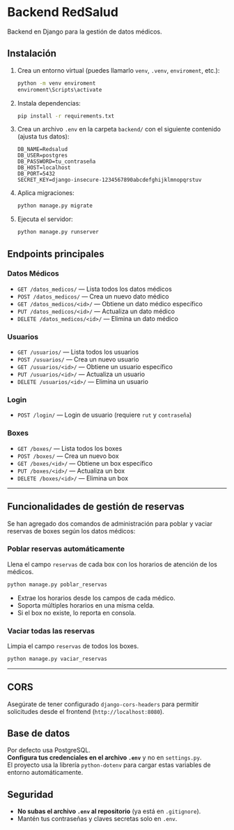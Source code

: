 # Backend RedSalud

Backend en Django para la gestión de datos médicos.

## Instalación

1. Crea un entorno virtual (puedes llamarlo `venv`, `.venv`, `enviroment`, etc.):
   ```sh
   python -m venv enviroment
   enviroment\Scripts\activate
   ```
2. Instala dependencias:
   ```sh
   pip install -r requirements.txt
   ```
3. Crea un archivo `.env` en la carpeta `backend/` con el siguiente contenido (ajusta tus datos):
   ```
   DB_NAME=Redsalud
   DB_USER=postgres
   DB_PASSWORD=tu_contraseña
   DB_HOST=localhost
   DB_PORT=5432
   SECRET_KEY=django-insecure-1234567890abcdefghijklmnopqrstuv
   ```
4. Aplica migraciones:
   ```sh
   python manage.py migrate
   ```
5. Ejecuta el servidor:
   ```sh
   python manage.py runserver
   ```

## Endpoints principales

### Datos Médicos
- `GET /datos_medicos/` — Lista todos los datos médicos
- `POST /datos_medicos/` — Crea un nuevo dato médico
- `GET /datos_medicos/<id>/` — Obtiene un dato médico específico
- `PUT /datos_medicos/<id>/` — Actualiza un dato médico
- `DELETE /datos_medicos/<id>/` — Elimina un dato médico

### Usuarios
- `GET /usuarios/` — Lista todos los usuarios
- `POST /usuarios/` — Crea un nuevo usuario
- `GET /usuarios/<id>/` — Obtiene un usuario específico
- `PUT /usuarios/<id>/` — Actualiza un usuario
- `DELETE /usuarios/<id>/` — Elimina un usuario

### Login
- `POST /login/` — Login de usuario (requiere `rut` y `contraseña`)

### Boxes
- `GET /boxes/` — Lista todos los boxes
- `POST /boxes/` — Crea un nuevo box
- `GET /boxes/<id>/` — Obtiene un box específico
- `PUT /boxes/<id>/` — Actualiza un box
- `DELETE /boxes/<id>/` — Elimina un box

---

## Funcionalidades de gestión de reservas

Se han agregado dos comandos de administración para poblar y vaciar reservas de boxes según los datos médicos:

### Poblar reservas automáticamente

Llena el campo `reservas` de cada box con los horarios de atención de los médicos.

```sh
python manage.py poblar_reservas
```
- Extrae los horarios desde los campos de cada médico.
- Soporta múltiples horarios en una misma celda.
- Si el box no existe, lo reporta en consola.

### Vaciar todas las reservas

Limpia el campo `reservas` de todos los boxes.

```sh
python manage.py vaciar_reservas
```

---

## CORS

Asegúrate de tener configurado `django-cors-headers` para permitir solicitudes desde el frontend (`http://localhost:8080`).

## Base de datos

Por defecto usa PostgreSQL.  
**Configura tus credenciales en el archivo `.env`** y no en `settings.py`.  
El proyecto usa la librería `python-dotenv` para cargar estas variables de entorno automáticamente.

## Seguridad

- **No subas el archivo `.env` al repositorio** (ya está en `.gitignore`).
- Mantén tus contraseñas y claves secretas solo en `.env`.
